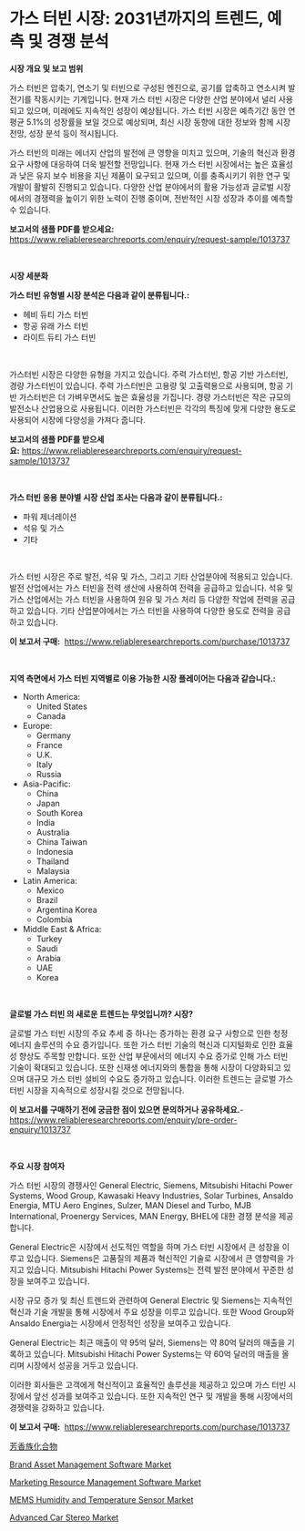 <p><h1>가스 터빈 시장: 2031년까지의 트렌드, 예측 및 경쟁 분석</h1></p><p><strong>시장 개요 및 보고 범위</strong></p>
<p><p>가스 터빈은 압축기, 연소기 및 터빈으로 구성된 엔진으로, 공기를 압축하고 연소시켜 발전기를 작동시키는 기계입니다. 현재 가스 터빈 시장은 다양한 산업 분야에서 널리 사용되고 있으며, 미래에도 지속적인 성장이 예상됩니다. 가스 터빈 시장은 예측기간 동안 연평균 5.1%의 성장률을 보일 것으로 예상되며, 최신 시장 동향에 대한 정보와 함께 시장 전망, 성장 분석 등이 적시됩니다.</p><p>가스 터빈의 미래는 에너지 산업의 발전에 큰 영향을 미치고 있으며, 기술의 혁신과 환경 요구 사항에 대응하여 더욱 발전할 전망입니다. 현재 가스 터빈 시장에서는 높은 효율성과 낮은 유지 보수 비용을 지닌 제품이 요구되고 있으며, 이를 충족시키기 위한 연구 및 개발이 활발히 진행되고 있습니다. 다양한 산업 분야에서의 활용 가능성과 글로벌 시장에서의 경쟁력을 높이기 위한 노력이 진행 중이며, 전반적인 시장 성장과 추이를 예측할 수 있습니다.</p></p>
<p><strong>보고서의 샘플 PDF를 받으세요:</strong> <a href="https://www.reliableresearchreports.com/enquiry/request-sample/1013737">https://www.reliableresearchreports.com/enquiry/request-sample/1013737</a></p>
<p>&nbsp;</p>
<p><strong>시장 세분화</strong></p>
<p><strong>가스 터빈 유형별 시장 분석은 다음과 같이 분류됩니다.:</strong></p>
<p><ul><li>헤비 듀티 가스 터빈</li><li>항공 유래 가스 터빈</li><li>라이트 듀티 가스 터빈</li></ul></p>
<p>&nbsp;</p>
<p><p>가스터빈 시장은 다양한 유형을 가지고 있습니다. 주력 가스터빈, 항공 기반 가스터빈, 경량 가스터빈이 있습니다. 주력 가스터빈은 고용량 및 고출력용으로 사용되며, 항공 기반 가스터빈은 더 가벼우면서도 높은 효율성을 가집니다. 경량 가스터빈은 작은 규모의 발전소나 산업용으로 사용됩니다. 이러한 가스터빈은 각각의 특징에 맞게 다양한 용도로 사용되어 시장에 다양성을 가져다 줍니다.</p></p>
<p><strong>보고서의 샘플 PDF를 받으세요:</strong>&nbsp;<a href="https://www.reliableresearchreports.com/enquiry/request-sample/1013737">https://www.reliableresearchreports.com/enquiry/request-sample/1013737</a></p>
<p>&nbsp;</p>
<p><strong> 가스 터빈 응용 분야별 시장 산업 조사는 다음과 같이 분류됩니다.:</strong></p>
<p><ul><li>파워 제너레이션</li><li>석유 및 가스</li><li>기타</li></ul></p>
<p>&nbsp;</p>
<p><p>가스 터빈 시장은 주로 발전, 석유 및 가스, 그리고 기타 산업분야에 적용되고 있습니다. 발전 산업에서는 가스 터빈을 전력 생산에 사용하여 전력을 공급하고 있습니다. 석유 및 가스 산업에서는 가스 터빈을 사용하여 원유 및 가스 처리 등 다양한 작업에 전력을 공급하고 있습니다. 기타 산업분야에서는 가스 터빈을 사용하여 다양한 용도로 전력을 공급하고 있습니다.</p></p>
<p><strong>이 보고서 구매:</strong>&nbsp; <a href="https://www.reliableresearchreports.com/purchase/1013737">https://www.reliableresearchreports.com/purchase/1013737</a></p>
<p>&nbsp;</p>
<p><strong>지역 측면에서 가스 터빈 지역별로 이용 가능한 시장 플레이어는 다음과 같습니다.:</strong></p>
<p><ul>
    <li>
        North America:
        <ul>
            <li>United States</li>
            <li>Canada</li>
        </ul>
    </li>
    <li>
        Europe:
        <ul>
            <li>Germany</li>
            <li>France</li>
            <li>U.K.</li>
            <li>Italy</li>
            <li>Russia</li>
        </ul>
    </li>
    <li>
        Asia-Pacific:
        <ul>
            <li>China</li>
            <li>Japan</li>
            <li>South Korea</li>
            <li>India</li>
            <li>Australia</li>
            <li>China Taiwan</li>
            <li>Indonesia</li>
            <li>Thailand</li>
            <li>Malaysia</li>
        </ul>
    </li>
    <li>
        Latin America:
        <ul>
            <li>Mexico</li>
            <li>Brazil</li>
            <li>Argentina Korea</li>
            <li>Colombia</li>
        </ul>
    </li>
    <li>
        Middle East & Africa:
        <ul>
            <li>Turkey</li>
            <li>Saudi</li>
            <li>Arabia</li>
            <li>UAE</li>
            <li>Korea</li>
        </ul>
    </li>
    </ul></p>
<p>&nbsp;</p>
<p><strong>글로벌 가스 터빈 의 새로운 트렌드는 무엇입니까? 시장?</strong></p>
<p><p>글로벌 가스 터빈 시장의 주요 추세 중 하나는 증가하는 환경 요구 사항으로 인한 청정 에너지 솔루션의 수요 증가입니다. 또한 가스 터빈 기술의 혁신과 디지털화로 인한 효율성 향상도 주목할 만합니다. 또한 산업 부문에서의 에너지 수요 증가로 인해 가스 터빈 기술이 확대되고 있습니다. 또한 신재생 에너지와의 통합을 통해 시장이 다양화되고 있으며 대규모 가스 터빈 설비의 수요도 증가하고 있습니다. 이러한 트렌드는 글로벌 가스 터빈 시장을 지속적으로 성장시킬 것으로 전망됩니다.</p></p>
<p><strong>이 보고서를 구매하기 전에 궁금한 점이 있으면 문의하거나 공유하세요.</strong>- <a href="https://www.reliableresearchreports.com/enquiry/pre-order-enquiry/1013737">https://www.reliableresearchreports.com/enquiry/pre-order-enquiry/1013737</a></p>
<p>&nbsp;</p>
<p><strong>주요 시장 참여자</strong></p>
<p><p>가스 터빈 시장의 경쟁사인 General Electric, Siemens, Mitsubishi Hitachi Power Systems, Wood Group, Kawasaki Heavy Industries, Solar Turbines, Ansaldo Energia, MTU Aero Engines, Sulzer, MAN Diesel and Turbo, MJB International, Proenergy Services, MAN Energy, BHEL에 대한 경쟁 분석을 제공합니다.</p><p>General Electric은 시장에서 선도적인 역할을 하며 가스 터빈 시장에서 큰 성장을 이루고 있습니다. Siemens은 고품질의 제품과 혁신적인 기술로 시장에서 큰 영향력을 가지고 있습니다. Mitsubishi Hitachi Power Systems는 전력 발전 분야에서 꾸준한 성장을 보여주고 있습니다.</p><p>시장 규모 증가 및 최신 트렌드와 관련하여 General Electric 및 Siemens는 지속적인 혁신과 기술 개발을 통해 시장에서 주요 성장을 이루고 있습니다. 또한 Wood Group와 Ansaldo Energia는 시장에서 안정적인 성장을 보여주고 있습니다.</p><p>General Electric는 최근 매출이 약 95억 달러, Siemens는 약 80억 달러의 매출을 기록하고 있습니다. Mitsubishi Hitachi Power Systems는 약 60억 달러의 매출을 올리며 시장에서 성공을 거두고 있습니다.</p><p>이러한 회사들은 고객에게 혁신적이고 효율적인 솔루션을 제공하고 있으며 가스 터빈 시장에서 앞선 성과를 보여주고 있습니다. 또한 지속적인 연구 및 개발을 통해 시장에서의 경쟁력을 강화하고 있습니다.</p></p>
<p><strong>이 보고서 구매:</strong>&nbsp;&nbsp;<a href="https://www.reliableresearchreports.com/purchase/1013737">https://www.reliableresearchreports.com/purchase/1013737</a></p>
<p><p><a href="https://github.com/jkjreqjscoxx7/Market-Research-Report-List-1/blob/main/3130753188400.md">芳香族化合物</a></p><p><a href="https://sulfuric-clavicle-d39.notion.site/Brand-Asset-Management-Software-Market-Size-and-Examines-its-Market-Scope-with-a-Primary-Focus-on--b266b1c46023444cbb2734a8c445bd79">Brand Asset Management Software Market</a></p><p><a href="https://automatic-knee-4c7.notion.site/Marketing-Resource-Management-Software-Market-Size-Growth-Outlook-from-2024-to-2031-projecting-at--3aca949aeb9f4f2d940c10e2facd2eee">Marketing Resource Management Software Market</a></p><p><a href="https://view.publitas.com/reportprime-1/decoding-the-mems-humidity-and-temperature-sensor-market-a-deep-dive-into-the-latest-market-trends-market-segmentation-and-competitive-analysis/">MEMS Humidity and Temperature Sensor Market</a></p><p><a href="https://github.com/yoshih12/Market-Research-Report-List-2/blob/main/advanced-car-stereo-market.md">Advanced Car Stereo Market</a></p></p>
